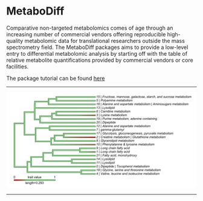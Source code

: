 # MetaboDiff 

Comparative non-targeted metabolomics comes of age through an increasing number of commercial vendors offering reproducible high-quality metabolomic data for translational researchers outside the mass spectrometry field. The MetaboDiff packages aims to provide a low-level entry to differential metabolomic analysis by starting off with the table of relative metabolite quantifications provided by commercial vendors or core facilities. 

The package tutorial can be found [here](https://rawgit.com/andreasmock/MetaboDiff/master/vignettes/MetaboDiff_tutorial.html)

******

![](vignettes/plots/MS_plot.png)

******
